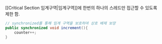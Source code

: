 [[Critical Section 임계구역|임계구역]]에 한번의 하나의 스레드만 접근할 수 있도록 제한 함.

```java
// synchronized를 통해 임계 구역을 보호하여 상호 배제 보장
public synchronized void increment(){ 
	counter++;
}
```
